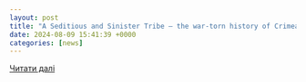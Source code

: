 ```yaml
---
layout: post
title: "A Seditious and Sinister Tribe — the war-torn history of Crimea’s Tatars"
date: 2024-08-09 15:41:39 +0000
categories: [news]
---
```


[Читати далі](https://www.ft.com/content/93b50116-0cc5-4a25-a48d-1ab6c58d6307)
